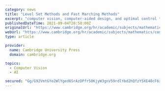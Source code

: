 ```yaml
---
category: news
title: "Level Set Methods and Fast Marching Methods"
excerpt: "computer vision, computer-aided design, and optimal control theory. This book will be a useful resource for mathematicians, applied scientists, practising engineers, computer graphic artists, and anyone interested in the evolution of boundaries and interfaces."
publishedDateTime: 2021-09-04T20:58:00Z
originalUrl: "https://www.cambridge.org/hr/academic/subjects/mathematics/computational-science/level-set-methods-and-fast-marching-methods-evolving-interfaces-computational-geometry-fluid-mechanics-computer-vision-and-materials-science-2nd-edition?format=PB&isbn=9780521645577"
webUrl: "https://www.cambridge.org/hr/academic/subjects/mathematics/computational-science/level-set-methods-and-fast-marching-methods-evolving-interfaces-computational-geometry-fluid-mechanics-computer-vision-and-materials-science-2nd-edition?format=PB&isbn=9780521645577"
type: article

provider:
  name: Cambridge University Press
  domain: cambridge.org

topics:
  - Computer Vision
  - AI

secured: "Gg/G92VmtGYe2WlYged6SrAzDPfr50KjyW3gnV59rdlYbd2hQfzY5XE48cF6x2rnikONcBZ8QNiS/l/0O8wg0t4GFInpUBoWSMQsqPv9f3n6ieTZbZbMURvPMwcK0IsvCF0lAaV4VC2CpTxIJO9PYKkv2zb+4RL83fUmc8wfwDCHIm//v3runBkixKif3GEEq9muIi/lgIa6f9Bvchb0e6rYAw6OlciJN0+kJqbbkc8qgK43gGEb2umHegqObDeML3hgfWHGvMb0TK2fO1YVwk4ox97941aSLZ1bid/RyLl4hRV+EoPjNV5HxL7mTAts6lZxmAX8ZAo4GiQdypw8JjYVWyMFA6Vd599upuZOAbQ=;HSO/zzt1SX+nKYWCx5sZrg=="
---
```


